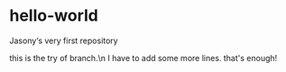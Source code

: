 # hello-world
Jasony‘s very first repository

this is the try of branch.\n
I have to add some more lines.
that's enough!
